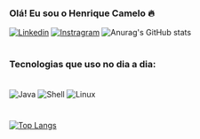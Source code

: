 ### Olá! Eu sou o Henrique Camelo 🔥

[![Linkedin](https://img.shields.io/badge/LinkedIn-0077B5?style=for-the-badge&logo=linkedin&logoColor=white)](https://www.linkedin.com/in/henrique-camelo-109360187/)
[![Instragram](https://img.shields.io/badge/Instagram-E4405F?style=for-the-badge&logo=instagram&logoColor=white)](https://instagram.com/heckv.camelo?igshid=ZDdkNTZiNTM=)
![Anurag's GitHub stats](https://github-readme-stats.vercel.app/api?username=zlHenrique&show_icons=true&theme=tokyonight)

#

### Tecnologias que uso no dia a dia:
<div stile="display: inline_block"><br/>
   <img align="center" alt="Java" src="https://img.shields.io/badge/Java-ED8B00?style=for-the-badge&logo=java&logoColor=white" />
   <img align="center" alt="Shell" src="https://img.shields.io/badge/Shell_Script-121011?style=for-the-badge&logo=gnu-bash&logoColor=white" />
   <img align="center" alt="Linux" src="https://img.shields.io/badge/Linux-FCC624?style=for-the-badge&logo=linux&logoColor=black" />


# 
[![Top Langs](https://github-readme-stats.vercel.app/api/top-langs/?username=MachineCase&layout=compact&theme=tokyonight)](https://github.com/anuraghazra/github-readme-stats)

